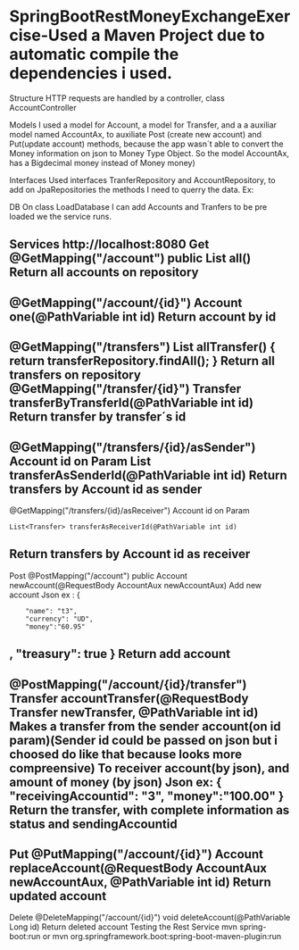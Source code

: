 # SpringBootRestMoneyExchangeExercise-Used a Maven Project due to automatic compile the dependencies i used.

Structure
HTTP requests are handled by a controller, class AccountController
 
Models
I used a model for Account, a model for Transfer, and a a auxiliar model named AccountAx, to auxiliate Post (create new account) and Put(update account) methods, because the app wasn´t able to convert the Money information on json to Money Type Object. So the model AccountAx, has a Bigdecimal money instead of Money money)

Interfaces
Used interfaces TranferRepository and AccountRepository, to add on JpaRepositories the methods I need to querry the data.
Ex:
 

DB
On class LoadDatabase
I can add Accounts and Tranfers to be pre loaded we the service runs.


Services
http://localhost:8080
Get
@GetMapping("/account")
	public
	List<Account> all()
 Return all accounts on repository
---------------------------------------------
@GetMapping("/account/{id}")
	Account one(@PathVariable int id)
Return account by id 
-------------------------------------------------
@GetMapping("/transfers")
	List<Transfer> allTransfer() {
		return transferRepository.findAll();
	}
Return all transfers on repository
@GetMapping("/transfer/{id}")
	Transfer transferByTransferId(@PathVariable int id)
Return  transfer by transfer´s id
---------------------------------------

@GetMapping("/transfers/{id}/asSender")
Account id on Param
	List<Transfer> transferAsSenderId(@PathVariable int id)
Return  transfers by Account id as sender
-----------------------------------------
@GetMapping("/transfers/{id}/asReceiver")
Account id on Param

	List<Transfer> transferAsReceiverId(@PathVariable int id)
Return  transfers by Account id as receiver
----------------------------------------------------------------






Post
@PostMapping("/account")
	public
	Account newAccount(@RequestBody AccountAux newAccountAux)
Add new account
Json ex : {
        
        "name": "t3",
        "currency": "UD",
        "money":"60.95"
 ,
        "treasury": true
}
Return add account
-------------------------------------------------------------------
@PostMapping("/account/{id}/transfer")
	Transfer accountTransfer(@RequestBody Transfer newTransfer, @PathVariable int id)
Makes a transfer from the sender account(on id param)(Sender id could be passed on json but i choosed do like that because looks more compreensive)
To receiver account(by json), and amount of money (by json)
Json ex: {        
        "receivingAccountid": "3",
        "money":"100.00"
 }
Return the transfer, with complete information as status and sendingAccountid
-----------------------------------------------------------------------------
Put
@PutMapping("/account/{id}")
	Account replaceAccount(@RequestBody AccountAux newAccountAux, @PathVariable int id)
Return updated account
-----------------------------------------------
Delete
@DeleteMapping("/account/{id}")
	void deleteAccount(@PathVariable Long id)
Return deleted account
Testing the Rest Service
mvn spring-boot:run
or
mvn org.springframework.boot:spring-boot-maven-plugin:run


